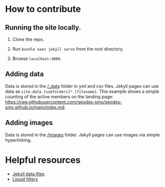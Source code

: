 # How to contribute

## Running the site locally.

1. Clone the repo.

2. Run `bundle exec jekyll serve` from the root directory.

3. Browse `localhost:4000`.

## Adding data

Data is stored in the [/_data](https://github.com/geodes-sms/geodes-sms.github.io/tree/main/_data) folder in yml and csv files. Jekyll pages can use data as ```site.data.[subfolders]*.[filename]```. This example shows a simple counting of the active members on the landing page: https://raw.githubusercontent.com/geodes-sms/geodes-sms.github.io/main/index.md.

## Adding images
Data is stored in the [/images](https://github.com/geodes-sms/geodes-sms.github.io/tree/main/images) folder. Jekyll pages can use images via simple hyperlinking.


# Helpful resources

- [Jekyll data files](https://jekyllrb.com/docs/datafiles/)
- [Liquid filters](https://shopify.github.io/liquid/)
